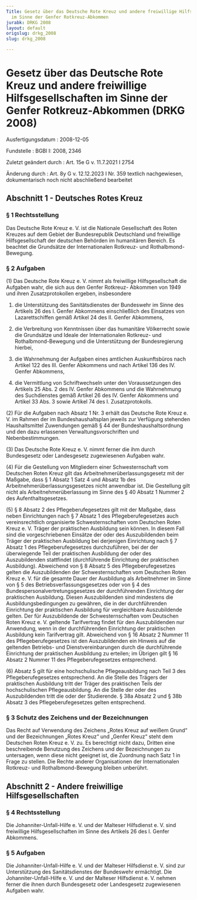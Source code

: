 ```yaml
---
Title: Gesetz über das Deutsche Rote Kreuz und andere freiwillige Hilfsgesellschaften
  im Sinne der Genfer Rotkreuz-Abkommen
jurabk: DRKG 2008
layout: default
origslug: drkg_2008
slug: drkg_2008

---
```


# Gesetz über das Deutsche Rote Kreuz und andere freiwillige Hilfsgesellschaften im Sinne der Genfer Rotkreuz-Abkommen (DRKG 2008)

Ausfertigungsdatum
:   2008-12-05

Fundstelle
:   BGBl I: 2008, 2346

Zuletzt geändert durch
:   Art. 15e G v. 11.7.2021 I 2754

Änderung durch
:   Art. 8y G v. 12.12.2023 I Nr. 359 textlich nachgewiesen, dokumentarisch noch nicht abschließend bearbeitet


## Abschnitt 1 - Deutsches Rotes Kreuz


### § 1 Rechtsstellung

Das Deutsche Rote Kreuz e. V. ist die Nationale Gesellschaft des Roten
Kreuzes auf dem Gebiet der Bundesrepublik Deutschland und freiwillige
Hilfsgesellschaft der deutschen Behörden im humanitären Bereich. Es
beachtet die Grundsätze der Internationalen Rotkreuz- und Rothalbmond-
Bewegung.


### § 2 Aufgaben

(1) Das Deutsche Rote Kreuz e. V. nimmt als freiwillige
Hilfsgesellschaft die Aufgaben wahr, die sich aus den Genfer Rotkreuz-
Abkommen von 1949 und ihren Zusatzprotokollen ergeben, insbesondere

1.  die Unterstützung des Sanitätsdienstes der Bundeswehr im Sinne des
    Artikels 26 des I. Genfer Abkommens einschließlich des Einsatzes von
    Lazarettschiffen gemäß Artikel 24 des II. Genfer Abkommens,


2.  die Verbreitung von Kenntnissen über das humanitäre Völkerrecht sowie
    die Grundsätze und Ideale der Internationalen Rotkreuz- und
    Rothalbmond-Bewegung und die Unterstützung der Bundesregierung
    hierbei,


3.  die Wahrnehmung der Aufgaben eines amtlichen Auskunftsbüros nach
    Artikel 122 des III. Genfer Abkommens und nach Artikel 136 des IV.
    Genfer Abkommens,


4.  die Vermittlung von Schriftwechseln unter den Voraussetzungen des
    Artikels 25 Abs. 2 des IV. Genfer Abkommens und die Wahrnehmung des
    Suchdienstes gemäß Artikel 26 des IV. Genfer Abkommens und Artikel 33
    Abs. 3 sowie Artikel 74 des I. Zusatzprotokolls.




(2) Für die Aufgaben nach Absatz 1 Nr. 3 erhält das Deutsche Rote
Kreuz e. V. im Rahmen der im Bundeshaushaltsplan jeweils zur Verfügung
stehenden Haushaltsmittel Zuwendungen gemäß § 44 der
Bundeshaushaltsordnung und den dazu erlassenen Verwaltungsvorschriften
und Nebenbestimmungen.

(3) Das Deutsche Rote Kreuz e. V. nimmt ferner die ihm durch
Bundesgesetz oder Landesgesetz zugewiesenen Aufgaben wahr.

(4) Für die Gestellung von Mitgliedern einer Schwesternschaft vom
Deutschen Roten Kreuz gilt das Arbeitnehmerüberlassungsgesetz mit der
Maßgabe, dass § 1 Absatz 1 Satz 4 und Absatz 1b des
Arbeitnehmerüberlassungsgesetzes nicht anwendbar ist. Die Gestellung
gilt nicht als Arbeitnehmerüberlassung im Sinne des § 40 Absatz 1
Nummer 2 des Aufenthaltsgesetzes.

(5) § 8 Absatz 2 des Pflegeberufegesetzes gilt mit der Maßgabe, dass
neben Einrichtungen nach § 7 Absatz 1 des Pflegeberufegesetzes auch
vereinsrechtlich organisierte Schwesternschaften vom Deutschen Roten
Kreuz e. V. Träger der praktischen Ausbildung sein können. In diesem
Fall sind die vorgeschriebenen Einsätze der oder des Auszubildenden
beim Träger der praktischen Ausbildung bei derjenigen Einrichtung nach
§ 7 Absatz 1 des Pflegeberufegesetzes durchzuführen, bei der der
überwiegende Teil der praktischen Ausbildung der oder des
Auszubildenden stattfindet (durchführende Einrichtung der praktischen
Ausbildung). Abweichend von § 8 Absatz 5 des Pflegeberufegesetzes
gelten die Auszubildenden der Schwesternschaften vom Deutschen Roten
Kreuz e. V. für die gesamte Dauer der Ausbildung als Arbeitnehmer im
Sinne von § 5 des Betriebsverfassungsgesetzes oder von § 4 des
Bundespersonalvertretungsgesetzes der durchführenden Einrichtung der
praktischen Ausbildung. Diesen Auszubildenden sind mindestens die
Ausbildungsbedingungen zu gewähren, die in der durchführenden
Einrichtung der praktischen Ausbildung für vergleichbare Auszubildende
gelten. Der für Auszubildende der Schwesternschaften vom Deutschen
Roten Kreuz e. V. geltende Tarifvertrag findet für den Auszubildenden
nur Anwendung, wenn in der durchführenden Einrichtung der praktischen
Ausbildung kein Tarifvertrag gilt. Abweichend von § 16 Absatz 2 Nummer
11 des Pflegeberufegesetzes ist den Auszubildenden ein Hinweis auf die
geltenden Betriebs- und Dienstvereinbarungen durch die durchführende
Einrichtung der praktischen Ausbildung zu erteilen; im Übrigen gilt §
16 Absatz 2 Nummer 11 des Pflegeberufegesetzes entsprechend.

(6) Absatz 5 gilt für eine hochschulische Pflegeausbildung nach Teil 3
des Pflegeberufegesetzes entsprechend. An die Stelle des Trägers der
praktischen Ausbildung tritt der Träger des praktischen Teils der
hochschulischen Pflegeausbildung. An die Stelle der oder des
Auszubildenden tritt die oder der Studierende. § 38a Absatz 2 und §
38b Absatz 3 des Pflegeberufegesetzes gelten entsprechend.


### § 3 Schutz des Zeichens und der Bezeichnungen

Das Recht auf Verwendung des Zeichens „Rotes Kreuz auf weißem Grund“
und der Bezeichnungen „Rotes Kreuz“ und „Genfer Kreuz“ steht dem
Deutschen Roten Kreuz e. V. zu. Es berechtigt nicht dazu, Dritten eine
beschreibende Benutzung des Zeichens und der Bezeichnungen zu
untersagen, wenn diese nicht geeignet ist, die Zuordnung nach Satz 1
in Frage zu stellen. Die Rechte anderer Organisationen der
Internationalen Rotkreuz- und Rothalbmond-Bewegung bleiben unberührt.


## Abschnitt 2 - Andere freiwillige Hilfsgesellschaften


### § 4 Rechtsstellung

Die Johanniter-Unfall-Hilfe e. V. und der Malteser Hilfsdienst e. V.
sind freiwillige Hilfsgesellschaften im Sinne des Artikels 26 des I.
Genfer Abkommens.


### § 5 Aufgaben

Die Johanniter-Unfall-Hilfe e. V. und der Malteser Hilfsdienst e. V.
sind zur Unterstützung des Sanitätsdienstes der Bundeswehr ermächtigt.
Die Johanniter-Unfall-Hilfe e. V. und der Malteser Hilfsdienst e. V.
nehmen ferner die ihnen durch Bundesgesetz oder Landesgesetz
zugewiesenen Aufgaben wahr.

